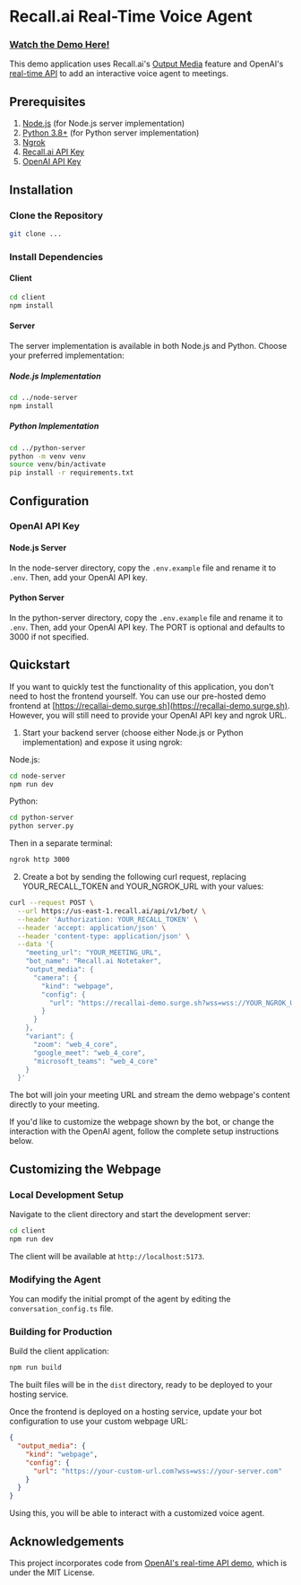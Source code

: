 # Recall.ai Real-Time Voice Agent

### [Watch the Demo Here!](https://www.loom.com/share/2a02fac2643441c1990da861e829892c)

This demo application uses Recall.ai's [Output Media](https://docs.recall.ai/docs/stream-media) feature and OpenAI's [real-time API](https://platform.openai.com/docs/guides/realtime) to add an interactive voice agent to meetings.

## Prerequisites

1. [Node.js](https://nodejs.org/en/) (for Node.js server implementation)
2. [Python 3.8+](https://www.python.org/downloads/) (for Python server implementation)
3. [Ngrok](https://ngrok.com/docs/getting-started/)
4. [Recall.ai API Key](https://www.recall.ai/)
5. [OpenAI API Key](https://platform.openai.com/docs/overview)

## Installation

### Clone the Repository

```bash
git clone ...
```

### Install Dependencies

#### Client

```bash
cd client
npm install
```

#### Server

The server implementation is available in both Node.js and Python. Choose your preferred implementation:

##### Node.js Implementation

```bash
cd ../node-server
npm install
```

##### Python Implementation

```bash
cd ../python-server
python -m venv venv
source venv/bin/activate
pip install -r requirements.txt
```

## Configuration

### OpenAI API Key

#### Node.js Server

In the node-server directory, copy the `.env.example` file and rename it to `.env`. Then, add your OpenAI API key.

#### Python Server

In the python-server directory, copy the `.env.example` file and rename it to `.env`. Then, add your OpenAI API key. The PORT is optional and defaults to 3000 if not specified.

## Quickstart

If you want to quickly test the functionality of this application, you don't need to host the frontend yourself. You can use our pre-hosted demo frontend at [https://recallai-demo.surge.sh](https://recallai-demo.surge.sh). However, you will still need to provide your OpenAI API key and ngrok URL.

1. Start your backend server (choose either Node.js or Python implementation) and expose it using ngrok:

Node.js:

```bash
cd node-server
npm run dev
```

Python:

```bash
cd python-server
python server.py
```

Then in a separate terminal:

```bash
ngrok http 3000
```

2. Create a bot by sending the following curl request, replacing YOUR_RECALL_TOKEN and YOUR_NGROK_URL with your values:

```bash
curl --request POST \
  --url https://us-east-1.recall.ai/api/v1/bot/ \
  --header 'Authorization: YOUR_RECALL_TOKEN' \
  --header 'accept: application/json' \
  --header 'content-type: application/json' \
  --data '{
    "meeting_url": "YOUR_MEETING_URL",
    "bot_name": "Recall.ai Notetaker",
    "output_media": {
      "camera": {
        "kind": "webpage",
        "config": {
          "url": "https://recallai-demo.surge.sh?wss=wss://YOUR_NGROK_URL"
        }
      }
    },
    "variant": {
      "zoom": "web_4_core",
      "google_meet": "web_4_core",
      "microsoft_teams": "web_4_core"
    }
  }'
```

The bot will join your meeting URL and stream the demo webpage's content directly to your meeting.

If you'd like to customize the webpage shown by the bot, or change the interaction with the OpenAI agent, follow the complete setup instructions below.

## Customizing the Webpage

### Local Development Setup

Navigate to the client directory and start the development server:

```bash
cd client
npm run dev
```

The client will be available at `http://localhost:5173`.

### Modifying the Agent

You can modify the initial prompt of the agent by editing the `conversation_config.ts` file.

### Building for Production

Build the client application:

```bash
npm run build
```

The built files will be in the `dist` directory, ready to be deployed to your hosting service.

Once the frontend is deployed on a hosting service, update your bot configuration to use your custom webpage URL:

```json
{
  "output_media": {
    "kind": "webpage",
    "config": {
      "url": "https://your-custom-url.com?wss=wss://your-server.com"
    }
  }
}
```

Using this, you will be able to interact with a customized voice agent.

## Acknowledgements

This project incorporates code from [OpenAI's real-time API demo](https://github.com/openai/openai-realtime-console), which is under the MIT License.
